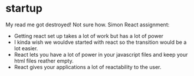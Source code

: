 # startup
My read me got destroyed! Not sure how. 
Simon React assignment:
- Getting react set up takes a lot of work but has a lot of power
- I kinda wish we wouldve started with react so the transition would be a lot easier. 
- React lets you have a lot of power in your javascript files and keep your html files reather empty.
- React gives your applications a lot of reactability to the user.
